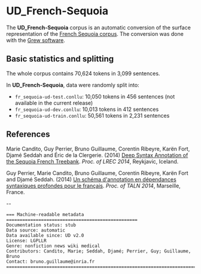 # UD_French-Sequoia
The **UD_French-Sequoia** corpus is an automatic conversion of the surface representation of the [French Sequoia corpus](http://deep-sequoia.inria.fr).
The conversion was done with the [Grew software](http://grew.loria.fr).


## Basic statistics and splitting
The whole corpus contains 70,624 tokens in 3,099 sentences.

In **UD_French-Sequoia**, data were randomly split into:

 * `fr_sequoia-ud-test.conllu`: 10,050 tokens in 456 sentences (not available in the current release)
 * `fr_sequoia-ud-dev.conllu`: 10,013 tokens in 412 sentences
 * `fr_sequoia-ud-train.conllu`: 50,561 tokens in 2,231 sentences


## References
Marie Candito, Guy Perrier, Bruno Guillaume, Corentin Ribeyre, Karën Fort, Djamé Seddah and Éric de la Clergerie. (2014) [Deep Syntax Annotation of the Sequoia French Treebank](http://hal.inria.fr/docs/00/97/15/74/PDF/deep_sequoia.final_with_keywords.pdf). *Proc. of LREC 2014*, Reykjavic, Iceland.

Guy Perrier, Marie Candito, Bruno Guillaume, Corentin Ribeyre, Karën Fort and Djamé Seddah. (2014) [Un schéma d'annotation en dépendances syntaxiques profondes pour le français](http://talc2.loria.fr/deep-sequoia/papers/syntaxe_profonde.pdf). *Proc. of TALN 2014*, Marseille, France.

--
```
=== Machine-readable metadata =================================================
Documentation status: stub
Data source: automatic
Data available since: UD v2.0
License: LGPLLR
Genre: nonfiction news wiki medical
Contributors: Candito, Marie; Seddah, Djamé; Perrier, Guy; Guillaume, Bruno
Contact: bruno.guillaume@inria.fr
===============================================================================
```